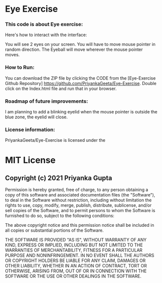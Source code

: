 # Eye Exercise

### This code is about Eye exercise:

Here's how to interact with the interface:

You will see 2 eyes on your screen. You will have to move mouse pointer in random direction. The Eyeball will move wherever the mouse pointer moves.


### How to Run:

You can download the ZIP file by clicking the CODE from the  [Eye-Exercise Github Repository] https://github.com/PriyankaGeeta/Eye-Exercise. Double click on the Index.html file and run that in your browser.


### Roadmap of future improvements: 

 I am planning to add a blinking eyelid when the mouse pointer is outside the blue zone, the eyelid will close.

### License information: 

PriyankaGeeta/Eye-Exercise is licensed under the

# MIT License

## Copyright (c) 2021 Priyanka Gupta

Permission is hereby granted, free of charge, to any person obtaining a copy
of this software and associated documentation files (the "Software"), to deal
in the Software without restriction, including without limitation the rights
to use, copy, modify, merge, publish, distribute, sublicense, and/or sell
copies of the Software, and to permit persons to whom the Software is
furnished to do so, subject to the following conditions:

The above copyright notice and this permission notice shall be included in all
copies or substantial portions of the Software.

THE SOFTWARE IS PROVIDED "AS IS", WITHOUT WARRANTY OF ANY KIND, EXPRESS OR
IMPLIED, INCLUDING BUT NOT LIMITED TO THE WARRANTIES OF MERCHANTABILITY,
FITNESS FOR A PARTICULAR PURPOSE AND NONINFRINGEMENT. IN NO EVENT SHALL THE
AUTHORS OR COPYRIGHT HOLDERS BE LIABLE FOR ANY CLAIM, DAMAGES OR OTHER
LIABILITY, WHETHER IN AN ACTION OF CONTRACT, TORT OR OTHERWISE, ARISING FROM,
OUT OF OR IN CONNECTION WITH THE SOFTWARE OR THE USE OR OTHER DEALINGS IN THE
SOFTWARE.



